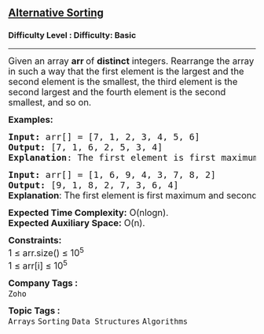 <h2><a href="https://www.geeksforgeeks.org/problems/alternative-sorting1311/1">Alternative Sorting</a></h2><h3>Difficulty Level : Difficulty: Basic</h3><hr><div class="problems_problem_content__Xm_eO" style="user-select: auto;"><p style="user-select: auto;"><span style="font-size: 18px; user-select: auto;">Given an array <strong style="user-select: auto;">arr </strong>of&nbsp;<strong style="user-select: auto;">distinct</strong> integers. Rearrange the array in such a way that the first element is the largest and the second element is the smallest, the third element is the second largest and the fourth element is the second smallest, and so on.</span></p>
<p style="user-select: auto;"><span style="font-size: 18px; user-select: auto;"><strong style="user-select: auto;">Examples:</strong></span></p>
<pre style="user-select: auto;"><span style="font-size: 18px; user-select: auto;"><strong style="user-select: auto;">Input:</strong> arr[] = [7, 1, 2, 3, 4, 5, 6]
<strong style="user-select: auto;">Output:</strong> [7, 1, 6, 2, 5, 3, 4]
<strong style="user-select: auto;">Explanation</strong>: The first element is first maximum and second element is first minimum and so on.
</span></pre>
<pre style="user-select: auto;"><span style="font-size: 18px; user-select: auto;"><strong style="user-select: auto;">Input: </strong>arr[] = [1, 6, 9, 4, 3, 7, 8, 2]
<strong style="user-select: auto;">Output:</strong> [9, 1, 8, 2, 7, 3, 6, 4]<br style="user-select: auto;"></span><strong style="font-size: 18px; font-family: -apple-system, BlinkMacSystemFont, &quot;Segoe UI&quot;, Roboto, Oxygen, Ubuntu, Cantarell, &quot;Open Sans&quot;, &quot;Helvetica Neue&quot;, sans-serif; user-select: auto;">Explanation</strong><span style="font-size: 18px; font-family: -apple-system, BlinkMacSystemFont, &quot;Segoe UI&quot;, Roboto, Oxygen, Ubuntu, Cantarell, &quot;Open Sans&quot;, &quot;Helvetica Neue&quot;, sans-serif; user-select: auto;">: The first element is first maximum and second element is first minimum and so on.</span></pre>
<p style="user-select: auto;"><span style="font-size: 18px; user-select: auto;"><strong style="user-select: auto;">Expected Time Complexity:</strong> O(nlogn).<br style="user-select: auto;"><strong style="user-select: auto;">Expected Auxiliary Space:</strong> O(n).</span></p>
<p style="user-select: auto;"><span style="font-size: 18px; user-select: auto;"><strong style="user-select: auto;">Constraints:</strong><br style="user-select: auto;">1 ≤ arr.size() ≤ 10<sup style="user-select: auto;">5<br style="user-select: auto;"></sup>1 ≤ arr[i] ≤ 10<sup style="user-select: auto;">5</sup><sup style="user-select: auto;"><br style="user-select: auto;"></sup></span></p></div><p><span style=font-size:18px><strong>Company Tags : </strong><br><code>Zoho</code>&nbsp;<br><p><span style=font-size:18px><strong>Topic Tags : </strong><br><code>Arrays</code>&nbsp;<code>Sorting</code>&nbsp;<code>Data Structures</code>&nbsp;<code>Algorithms</code>&nbsp;